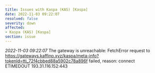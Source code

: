 ```yaml
---
title: Issues with Kaspa (KAS) [Kaspa]
date: 2022-11-03 09:22:07
resolved: false
severity: down
affected:
- Kaspa (KAS) [Kaspa]
section: issue
---
```


*2022-11-03 09:22:07* The gateway is unreachable: FetchError request to https://gateways.kaffinp.xyz/kaspa/meta-info?tokenId=tti_72f4cbbed88a5902c78a896f failed, reason: connect ETIMEDOUT 193.31.116.152:443